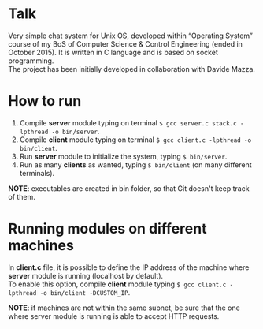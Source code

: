 # Talk
Very simple chat system for Unix OS, developed within “Operating System” course of my BoS of Computer Science &amp; Control Engineering (ended in October 2015). It is written in C language and is based on socket programming.  
The project has been initially developed in collaboration with Davide Mazza.

# How to run
1. Compile **server** module typing on terminal `$ gcc server.c stack.c -lpthread -o bin/server`.  
2. Compile **client** module typing on terminal `$ gcc client.c -lpthread -o bin/client`.  
3. Run **server** module to initialize the system, typing `$ bin/server`.  
4. Run as many **clients** as wanted, typing `$ bin/client` (on many different terminals).

**NOTE**: executables are created in bin folder, so that Git doesn't keep track of them.

# Running modules on different machines
In **client.c** file, it is possible to define the IP address of the machine where **server** module is running (localhost by default).  
To enable this option, compile **client** module typing `$ gcc client.c -lpthread -o bin/client -DCUSTOM_IP`.  

**NOTE**: if machines are not within the same subnet, be sure that the one where server module is running is able to accept HTTP requests.
